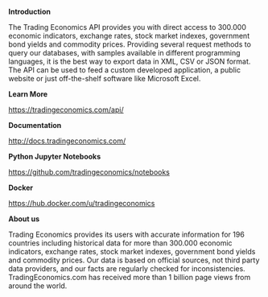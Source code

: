 
**Introduction**

The Trading Economics API provides you with direct access to 300.000 economic indicators, exchange rates, stock market indexes, government bond yields and commodity prices. Providing several request methods to query our databases, with samples available in different programming languages, it is the best way to export data in XML, CSV or JSON format. The API can be used to feed a custom developed application, a public website or just off-the-shelf software like Microsoft Excel.



**Learn More**

https://tradingeconomics.com/api/


**Documentation**

http://docs.tradingeconomics.com/



**Python Jupyter Notebooks**

https://github.com/tradingeconomics/notebooks


**Docker**

https://hub.docker.com/u/tradingeconomics


**About us**

Trading Economics provides its users with accurate information for 196 countries including historical data for more than 300.000 economic indicators, exchange rates, stock market indexes, government bond yields and commodity prices. Our data is based on official sources, not third party data providers, and our facts are regularly checked for inconsistencies. TradingEconomics.com has received more than 1 billion page views from around the world.






